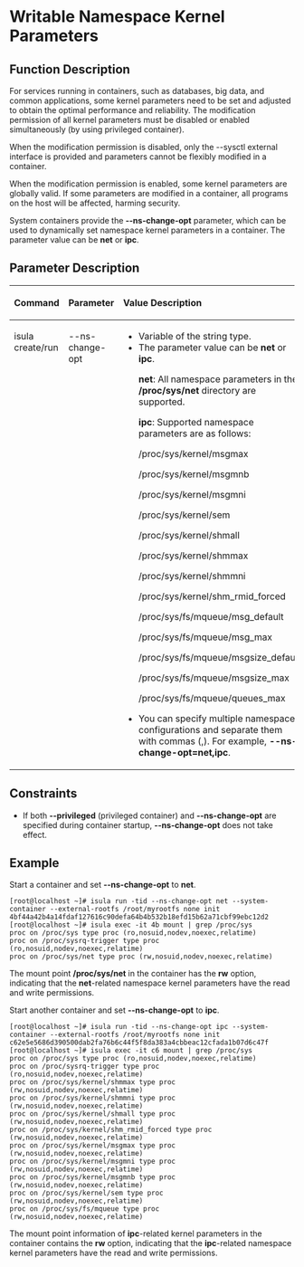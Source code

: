 # Writable Namespace Kernel Parameters

## Function Description

For services running in containers, such as databases, big data, and common applications, some kernel parameters need to be set and adjusted to obtain the optimal performance and reliability. The modification permission of all kernel parameters must be disabled or enabled simultaneously \(by using privileged container\).

When the modification permission is disabled, only the --sysctl external interface is provided and parameters cannot be flexibly modified in a container.

When the modification permission is enabled, some kernel parameters are globally valid. If some parameters are modified in a container, all programs on the host will be affected, harming security.

System containers provide the  **--ns-change-opt**  parameter, which can be used to dynamically set namespace kernel parameters in a container. The parameter value can be  **net**  or  **ipc**.

## Parameter Description

<table><thead align="left"><tr id="en-us_topic_0182200836_row1569373816419"><th class="cellrowborder" valign="top" width="20.96%" id="mcps1.1.4.1.1"><p id="en-us_topic_0182200836_p106936387415"><a name="en-us_topic_0182200836_p106936387415"></a><a name="en-us_topic_0182200836_p106936387415"></a><strong id="en-us_topic_0182200836_b440818461613"><a name="en-us_topic_0182200836_b440818461613"></a><a name="en-us_topic_0182200836_b440818461613"></a>Command</strong></p>
</th>
<th class="cellrowborder" valign="top" width="20.47%" id="mcps1.1.4.1.2"><p id="en-us_topic_0182200836_p15693173814112"><a name="en-us_topic_0182200836_p15693173814112"></a><a name="en-us_topic_0182200836_p15693173814112"></a>Parameter</p>
</th>
<th class="cellrowborder" valign="top" width="58.57%" id="mcps1.1.4.1.3"><p id="en-us_topic_0182200836_p284710435329"><a name="en-us_topic_0182200836_p284710435329"></a><a name="en-us_topic_0182200836_p284710435329"></a><strong id="en-us_topic_0182200836_b1023016471413"><a name="en-us_topic_0182200836_b1023016471413"></a><a name="en-us_topic_0182200836_b1023016471413"></a>Value Description</strong></p>
</th>
</tr>
</thead>
<tbody><tr id="en-us_topic_0182200836_row12693163810415"><td class="cellrowborder" valign="top" width="20.96%" headers="mcps1.1.4.1.1 "><p id="en-us_topic_0182200836_p66931838134110"><a name="en-us_topic_0182200836_p66931838134110"></a><a name="en-us_topic_0182200836_p66931838134110"></a>isula create/run</p>
</td>
<td class="cellrowborder" valign="top" width="20.47%" headers="mcps1.1.4.1.2 "><p id="en-us_topic_0182200836_p20308121310422"><a name="en-us_topic_0182200836_p20308121310422"></a><a name="en-us_topic_0182200836_p20308121310422"></a>--ns-change-opt</p>
</td>
<td class="cellrowborder" valign="top" width="58.57%" headers="mcps1.1.4.1.3 "><a name="en-us_topic_0182200836_ul8762153118534"></a><a name="en-us_topic_0182200836_ul8762153118534"></a><ul id="en-us_topic_0182200836_ul8762153118534"><li>Variable of the string type.</li><li>The parameter value can be <strong id="en-us_topic_0182200836_b15212529172118"><a name="en-us_topic_0182200836_b15212529172118"></a><a name="en-us_topic_0182200836_b15212529172118"></a>net</strong> or <strong id="en-us_topic_0182200836_b1621213295216"><a name="en-us_topic_0182200836_b1621213295216"></a><a name="en-us_topic_0182200836_b1621213295216"></a>ipc</strong>.<p id="en-us_topic_0182200836_p9801138153410"><a name="en-us_topic_0182200836_p9801138153410"></a><a name="en-us_topic_0182200836_p9801138153410"></a><strong id="en-us_topic_0182200836_b10561203642114"><a name="en-us_topic_0182200836_b10561203642114"></a><a name="en-us_topic_0182200836_b10561203642114"></a>net</strong>: All namespace parameters in the <strong id="en-us_topic_0182200836_b15584154652119"><a name="en-us_topic_0182200836_b15584154652119"></a><a name="en-us_topic_0182200836_b15584154652119"></a>/proc/sys/net</strong> directory are supported.</p>
<p id="en-us_topic_0182200836_p52601216357"><a name="en-us_topic_0182200836_p52601216357"></a><a name="en-us_topic_0182200836_p52601216357"></a><strong id="en-us_topic_0182200836_b51141238102114"><a name="en-us_topic_0182200836_b51141238102114"></a><a name="en-us_topic_0182200836_b51141238102114"></a>ipc</strong>: Supported namespace parameters are as follows:</p>
<p id="en-us_topic_0182200836_p33951505546"><a name="en-us_topic_0182200836_p33951505546"></a><a name="en-us_topic_0182200836_p33951505546"></a>/proc/sys/kernel/msgmax</p>
<p id="en-us_topic_0182200836_p83965012547"><a name="en-us_topic_0182200836_p83965012547"></a><a name="en-us_topic_0182200836_p83965012547"></a>/proc/sys/kernel/msgmnb</p>
<p id="en-us_topic_0182200836_p1439650115419"><a name="en-us_topic_0182200836_p1439650115419"></a><a name="en-us_topic_0182200836_p1439650115419"></a>/proc/sys/kernel/msgmni</p>
<p id="en-us_topic_0182200836_p13396190125414"><a name="en-us_topic_0182200836_p13396190125414"></a><a name="en-us_topic_0182200836_p13396190125414"></a>/proc/sys/kernel/sem</p>
<p id="en-us_topic_0182200836_p83961407547"><a name="en-us_topic_0182200836_p83961407547"></a><a name="en-us_topic_0182200836_p83961407547"></a>/proc/sys/kernel/shmall</p>
<p id="en-us_topic_0182200836_p13396120125419"><a name="en-us_topic_0182200836_p13396120125419"></a><a name="en-us_topic_0182200836_p13396120125419"></a>/proc/sys/kernel/shmmax</p>
<p id="en-us_topic_0182200836_p93961302544"><a name="en-us_topic_0182200836_p93961302544"></a><a name="en-us_topic_0182200836_p93961302544"></a>/proc/sys/kernel/shmmni</p>
<p id="en-us_topic_0182200836_p8396204548"><a name="en-us_topic_0182200836_p8396204548"></a><a name="en-us_topic_0182200836_p8396204548"></a>/proc/sys/kernel/shm_rmid_forced</p>
<p id="en-us_topic_0182200836_p1339610075418"><a name="en-us_topic_0182200836_p1339610075418"></a><a name="en-us_topic_0182200836_p1339610075418"></a>/proc/sys/fs/mqueue/msg_default</p>
<p id="en-us_topic_0182200836_p239712095419"><a name="en-us_topic_0182200836_p239712095419"></a><a name="en-us_topic_0182200836_p239712095419"></a>/proc/sys/fs/mqueue/msg_max</p>
<p id="en-us_topic_0182200836_p1239790175410"><a name="en-us_topic_0182200836_p1239790175410"></a><a name="en-us_topic_0182200836_p1239790175410"></a>/proc/sys/fs/mqueue/msgsize_default</p>
<p id="en-us_topic_0182200836_p63977012541"><a name="en-us_topic_0182200836_p63977012541"></a><a name="en-us_topic_0182200836_p63977012541"></a>/proc/sys/fs/mqueue/msgsize_max</p>
<p id="en-us_topic_0182200836_p139714085417"><a name="en-us_topic_0182200836_p139714085417"></a><a name="en-us_topic_0182200836_p139714085417"></a>/proc/sys/fs/mqueue/queues_max</p>
</li><li>You can specify multiple namespace configurations and separate them with commas (,). For example, <strong id="en-us_topic_0182200836_b244052482213"><a name="en-us_topic_0182200836_b244052482213"></a><a name="en-us_topic_0182200836_b244052482213"></a>--ns-change-opt=net,ipc</strong>.</li></ul>
</td>
</tr>
</tbody>
</table>

## Constraints

- If both  **--privileged**  \(privileged container\) and  **--ns-change-opt**  are specified during container startup,  **--ns-change-opt**  does not take effect.

## Example

Start a container and set  **--ns-change-opt**  to  **net**.

```shell
[root@localhost ~]# isula run -tid --ns-change-opt net --system-container --external-rootfs /root/myrootfs none init
4bf44a42b4a14fdaf127616c90defa64b4b532b18efd15b62a71cbf99ebc12d2
[root@localhost ~]# isula exec -it 4b mount | grep /proc/sys
proc on /proc/sys type proc (ro,nosuid,nodev,noexec,relatime)
proc on /proc/sysrq-trigger type proc (ro,nosuid,nodev,noexec,relatime)
proc on /proc/sys/net type proc (rw,nosuid,nodev,noexec,relatime)
```

The mount point  **/proc/sys/net**  in the container has the  **rw**  option, indicating that the  **net**-related namespace kernel parameters have the read and write permissions.

Start another container and set  **--ns-change-opt**  to  **ipc**.

```shell
[root@localhost ~]# isula run -tid --ns-change-opt ipc --system-container --external-rootfs /root/myrootfs none init
c62e5e5686d390500dab2fa76b6c44f5f8da383a4cbbeac12cfada1b07d6c47f
[root@localhost ~]# isula exec -it c6 mount | grep /proc/sys
proc on /proc/sys type proc (ro,nosuid,nodev,noexec,relatime)
proc on /proc/sysrq-trigger type proc (ro,nosuid,nodev,noexec,relatime)
proc on /proc/sys/kernel/shmmax type proc (rw,nosuid,nodev,noexec,relatime)
proc on /proc/sys/kernel/shmmni type proc (rw,nosuid,nodev,noexec,relatime)
proc on /proc/sys/kernel/shmall type proc (rw,nosuid,nodev,noexec,relatime)
proc on /proc/sys/kernel/shm_rmid_forced type proc (rw,nosuid,nodev,noexec,relatime)
proc on /proc/sys/kernel/msgmax type proc (rw,nosuid,nodev,noexec,relatime)
proc on /proc/sys/kernel/msgmni type proc (rw,nosuid,nodev,noexec,relatime)
proc on /proc/sys/kernel/msgmnb type proc (rw,nosuid,nodev,noexec,relatime)
proc on /proc/sys/kernel/sem type proc (rw,nosuid,nodev,noexec,relatime)
proc on /proc/sys/fs/mqueue type proc (rw,nosuid,nodev,noexec,relatime)
```

The mount point information of  **ipc**-related kernel parameters in the container contains the  **rw**  option, indicating that the  **ipc**-related namespace kernel parameters have the read and write permissions.
